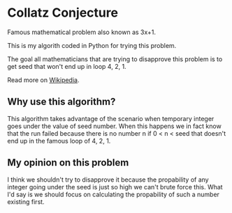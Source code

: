 # Collatz Conjecture
Famous mathematical problem also known as 3x+1.

This is my algorith coded in Python for trying this problem.

The goal all mathematicians that are trying to disapprove this problem is to get seed that won't end up in loop 4, 2, 1.

Read more on [Wikipedia](https://en.wikipedia.org/wiki/Collatz_conjecture).

## Why use this algorithm?
This algorithm takes advantage of the scenario when temporary integer goes under the value of seed number. When this happens we in fact know that the run failed because there is no number n if 0 < n < seed that doesn't end up in the famous loop of 4, 2, 1.

## My opinion on this problem
I think we shouldn't try to disapprove it because the propability of any integer going under the seed is just so high we can't brute force this. What I'd say is we should focus on calculating the propability of such a number existing first.
